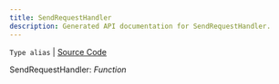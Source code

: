 ```yaml
---
title: SendRequestHandler
description: Generated API documentation for SendRequestHandler.
---
```


`Type alias` | [Source Code](https://github.com/mrCamelCode/jtjs/blob/ddfaeb1a2c9bf793372bb41076f65f452b124091/libs/networking/lib/http/http-client.interface.ts#L41)

SendRequestHandler: _Function_